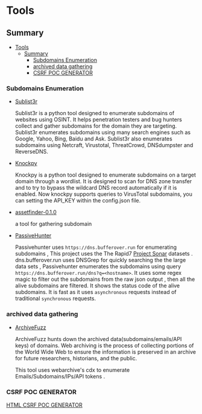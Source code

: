 # Tools 

## Summary
- [Tools](#tools)
  - [Summary](#summary)
    - [Subdomains Enumeration](#subdomains-enumeration)
    - [archived data gathering](#archived-data-gathering)
    - [CSRF POC GENERATOR](#csrf-poc-generator)


### Subdomains Enumeration
- [Sublist3r](https://github.com/aboul3la/Sublist3r)
  
  Sublist3r is a python tool designed to enumerate subdomains of websites using OSINT. It helps penetration testers and bug hunters collect and gather subdomains for the domain they are targeting. Sublist3r enumerates subdomains using many search engines such as Google, Yahoo, Bing, Baidu and Ask. Sublist3r also enumerates subdomains using Netcraft, Virustotal, ThreatCrowd, DNSdumpster and ReverseDNS.
- [Knockpy](https://github.com/guelfoweb/knock)

  Knockpy is a python tool designed to enumerate subdomains on a target domain through a wordlist. It is designed to scan for DNS zone transfer and to try to bypass the wildcard DNS record automatically if it is enabled. Now knockpy supports queries to VirusTotal subdomains, you can setting the API_KEY within the config.json file.
- [assetfinder-0.1.0](https://github.com/tomnomnom/assetfinder) 
 
  a tool for gathering subdomain
- [PassiveHunter](https://github.com/devanshbatham/Passivehunter)

  Passivehunter uses `https://dns.bufferover.run` for enumerating subdomains , This project uses the The Rapid7 [Project Sonar](https://opendata.rapid7.com/) datasets . dns.bufferover.run uses DNSGrep for quickly searching the the large data sets , Passivehunter enumerates the subdomains using query `https://dns.bufferover.run/dns?q=<hostname>`. It uses some regex magic to filter out the subdomains from the raw json output , then all the alive subdomains are filtered. It shows the status code of the alive subdomains. It is fast as it uses `asynchronous` requests instead of traditional `synchronous` requests.


### archived data gathering

- [ArchiveFuzz](https://github.com/devanshbatham/ArchiveFuzz)

  ArchiveFuzz hunts down the archived data(subdomains/emails/API keys) of domains. Web archiving is the process of collecting portions of the World Wide Web to ensure the information is preserved in an archive for future researchers, historians, and the public.

  This tool uses webarchive's cdx to enumerate Emails/Subdomains/IPs/API tokens .

### CSRF POC GENERATOR

[HTML CSRF POC GENERATOR](https://github.com/merttasci/csrf-poc-generator)